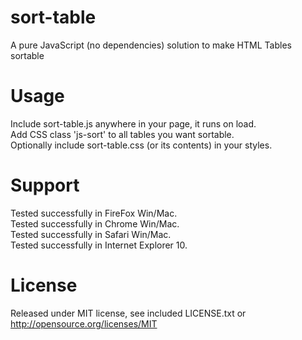 sort-table
==========

A pure JavaScript (no dependencies) solution to make HTML
Tables sortable


Usage
=====

Include sort-table.js anywhere in your page, it runs on load.  
Add CSS class 'js-sort' to all tables you want sortable.  
Optionally include sort-table.css (or its contents) in your styles.  


Support
=======

Tested successfully in FireFox Win/Mac.  
Tested successfully in Chrome Win/Mac.  
Tested successfully in Safari Win/Mac.  
Tested successfully in Internet Explorer 10.  


License
=======

Released under MIT license, see included LICENSE.txt
or http://opensource.org/licenses/MIT

